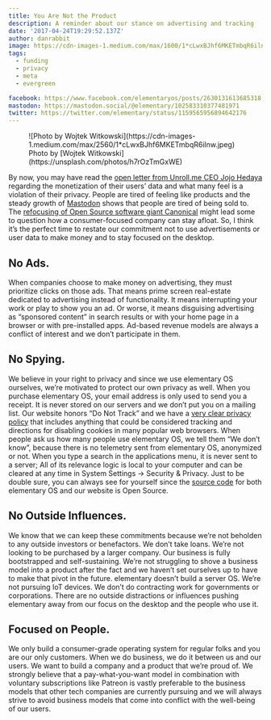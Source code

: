 ```yaml
---
title: You Are Not the Product
description: A reminder about our stance on advertising and tracking
date: '2017-04-24T19:29:52.137Z'
author: danrabbit
image: https://cdn-images-1.medium.com/max/1600/1*cLwxBJhf6MKETmbqR6ilnw.jpeg
tags:
  - funding
  - privacy
  - meta
  - evergreen

facebook: https://www.facebook.com/elementaryos/posts/2630131613685318
mastodon: https://mastodon.social/@elementary/102583310377481971
twitter: https://twitter.com/elementary/status/1159565956894642176
---
```


<figure class="full-bleed" markdown="1">
![Photo by Wojtek Witkowski](https://cdn-images-1.medium.com/max/2560/1*cLwxBJhf6MKETmbqR6ilnw.jpeg)
<figcaption markdown="1">
Photo by [Wojtek Witkowski](https://unsplash.com/photos/h7rOzTmGxWE)
</figcaption>
</figure>

By now, you may have read the [open letter from Unroll.me CEO Jojo Hedaya](http://blog.unroll.me/we-can-do-better/) regarding the monetization of their users’ data and what many feel is a violation of their privacy. People are tired of feeling like products and the steady growth of [Mastodon](http://www.networkworld.com/article/3188766/open-source-tools/mastodonthe-free-software-decentralized-twitter-competitor.html) shows that people are tired of being sold to. The [refocusing of Open Source software giant Canonical](https://www.theregister.co.uk/2017/04/06/canonical_cuts_jobs_with_unity_bullet/) might lead some to question how a consumer-focused company can stay afloat. So, I think it’s the perfect time to restate our commitment not to use advertisements or user data to make money and to stay focused on the desktop.

## No Ads.

When companies choose to make money on advertising, they must prioritize clicks on those ads. That means prime screen real-estate dedicated to advertising instead of functionality. It means interrupting your work or play to show you an ad. Or worse, it means disguising advertising as “sponsored content” in search results or with your home page in a browser or with pre-installed apps. Ad-based revenue models are always a conflict of interest and we don’t participate in them.

## No Spying.

We believe in your right to privacy and since we use elementary OS ourselves, we’re motivated to protect our own privacy as well. When you purchase elementary OS, your email address is only used to send you a receipt. It is never stored on our servers and we don’t put you on a mailing list. Our website honors “Do Not Track” and we have a [very clear privacy policy](https://elementary.io/privacy-policy) that includes anything that could be considered tracking and directions for disabling cookies in many popular web browsers. When people ask us how many people use elementary OS, we tell them “We don’t know”, because there is no telemetry sent from elementary OS, anonymized or not. When you type a search in the applications menu, it is never sent to a server; All of its relevance logic is local to your computer and can be cleared at any time in System Settings → Security & Privacy. Just to be double sure, you can always see for yourself since the [source code](https://github.com/elementary) for both elementary OS and our website is Open Source.

## No Outside Influences.

We know that we can keep these commitments because we’re not beholden to any outside investors or benefactors. We don’t take loans. We’re not looking to be purchased by a larger company. Our business is fully bootstrapped and self-sustaining. We’re not struggling to shove a business model into a product after the fact and we haven’t set ourselves up to have to make that pivot in the future. elementary doesn’t build a server OS. We’re not pursuing IoT devices. We don’t do contracting work for governments or corporations. There are no outside distractions or influences pushing elementary away from our focus on the desktop and the people who use it.

## Focused on People.

We only build a consumer-grade operating system for regular folks and you are our only customers. When we do business, we do it between us and our users. We want to build a company and a product that we’re proud of. We strongly believe that a pay-what-you-want model in combination with voluntary subscriptions like Patreon is vastly preferable to the business models that other tech companies are currently pursuing and we will always strive to avoid business models that come into conflict with the well-being of our users.

